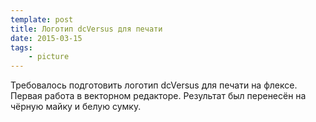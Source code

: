 ```yaml
---
template: post
title: Логотип dcVersus для печати
date: 2015-03-15
tags:
    - picture
---
```


Требовалось подготовить логотип dcVersus для печати на флексе.
Первая работа в векторном редакторе. Результат был перенесён
на чёрную майку и белую сумку.
